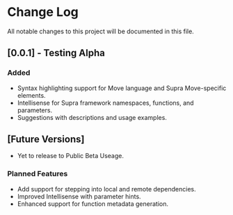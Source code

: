 # Change Log

All notable changes to this project will be documented in this file.

## [0.0.1] - Testing Alpha  

### Added
 - Syntax highlighting support for Move language and Supra Move-specific elements.
- Intellisense for Supra framework namespaces, functions, and parameters.
- Suggestions with descriptions and usage examples.

## [Future Versions]
- Yet to release to Public Beta Useage.

### Planned Features
- Add support for stepping into local and remote dependencies.
- Improved Intellisense with parameter hints.
- Enhanced support for function metadata generation.
